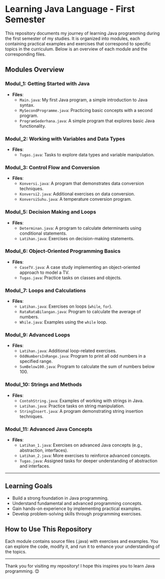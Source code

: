 # Learning Java Language - First Semester

This repository documents my journey of learning Java programming during the first semester of my studies. It is organized into modules, each containing practical examples and exercises that correspond to specific topics in the curriculum. Below is an overview of each module and the corresponding files.

## Modules Overview

### Modul_1: Getting Started with Java
- **Files**:
  - `Main.java`: My first Java program, a simple introduction to Java syntax.
  - `MySecondProgramme.java`: Practicing basic concepts with a second program.
  - `ProgramSederhana.java`: A simple program that explores basic Java functionality.

### Modul_2: Working with Variables and Data Types
- **Files**:
  - `Tugas.java`: Tasks to explore data types and variable manipulation.

### Modul_3: Control Flow and Conversion
- **Files**:
  - `Konversi.java`: A program that demonstrates data conversion techniques.
  - `Konversi2.java`: Additional exercises on data conversion.
  - `KonversiSuhu.java`: A temperature conversion program.

### Modul_5: Decision Making and Loops
- **Files**:
  - `Determinan.java`: A program to calculate determinants using conditional statements.
  - `Latihan.java`: Exercises on decision-making statements.

### Modul_6: Object-Oriented Programming Basics
- **Files**:
  - `CaseTV.java`: A case study implementing an object-oriented approach to model a TV.
  - `Tugas.java`: Practice tasks on classes and objects.

### Modul_7: Loops and Calculations
- **Files**:
  - `Latihan.java`: Exercises on loops (`while`, `for`).
  - `RataRataBilangan.java`: Program to calculate the average of numbers.
  - `While.java`: Examples using the `while` loop.

### Modul_9: Advanced Loops
- **Files**:
  - `Latihan.java`: Additional loop-related exercises.
  - `OddNumbersInRange.java`: Program to print all odd numbers in a specified range.
  - `SumBelow100.java`: Program to calculate the sum of numbers below 100.

### Modul_10: Strings and Methods
- **Files**:
  - `ContohString.java`: Examples of working with strings in Java.
  - `Latihan.java`: Practice tasks on string manipulation.
  - `StringInsert.java`: A program demonstrating string insertion techniques.

### Modul_11: Advanced Java Concepts
- **Files**:
  - `Latihan_1.java`: Exercises on advanced Java concepts (e.g., abstraction, interfaces).
  - `Latihan_2.java`: More exercises to reinforce advanced concepts.
  - `Tugas.java`: Assigned tasks for deeper understanding of abstraction and interfaces.

---

## Learning Goals
- Build a strong foundation in Java programming.
- Understand fundamental and advanced programming concepts.
- Gain hands-on experience by implementing practical examples.
- Develop problem-solving skills through programming exercises.

## How to Use This Repository
Each module contains source files (.java) with exercises and examples. You can explore the code, modify it, and run it to enhance your understanding of the topics. 

---

Thank you for visiting my repository! I hope this inspires you to learn Java programming. 😊
